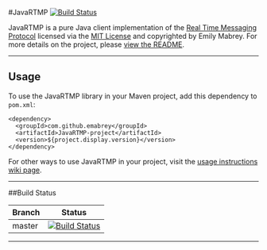 #JavaRTMP [![Build Status](https://travis-ci.org/emabrey/JavaRTMP.png)](https://travis-ci.org/emabrey/JavaRTMP)

JavaRTMP is a pure Java client implementation of the [Real Time Messaging Protocol][rtmp-wiki-article-link] licensed via the [MIT License][project-license-link] and copyrighted by Emily Mabrey. For more details on the project, please [view the README][project-readme-file].

---

## Usage

To use the JavaRTMP library in your Maven project, add this dependency to `pom.xml`:

```
<dependency>
  <groupId>com.github.emabrey</groupId>
  <artifactId>JavaRTMP-project</artifactId>
  <version>${project.display.version}</version>
</dependency>
```

For other ways to use JavaRTMP in your project, visit the [usage instructions wiki page][maven-usage].

---

##Build Status

| Branch | Status |
| ------ | ------ |
| master | [![Build Status](https://travis-ci.org/emabrey/JavaRTMP.svg)](https://travis-ci.org/emabrey/JavaRTMP) |

---

[rtmp-wiki-article-link]: https://wikipedia.org/wiki/Real_Time_Messaging_Protocol
[amf-wiki-article-link]: https://wikipedia.org/wiki/Action_Message_Format
[project-license-link]: https://github.com/emabrey/JavaRTMP/LICENSE.md
[project-readme-file]: readme.html
[maven-usage]: https://github.com/emabrey/JavaRTMP/wiki/Usage-Instructions
